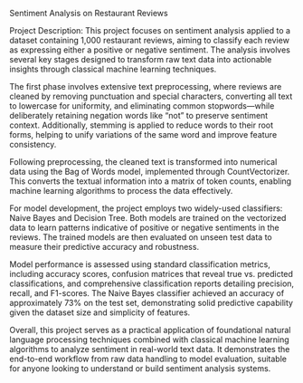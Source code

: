 Sentiment Analysis on Restaurant Reviews

Project Description:
This project focuses on sentiment analysis applied to a dataset containing 1,000 restaurant reviews, aiming to classify each review as expressing either a positive or negative sentiment. The analysis involves several key stages designed to transform raw text data into actionable insights through classical machine learning techniques.

The first phase involves extensive text preprocessing, where reviews are cleaned by removing punctuation and special characters, converting all text to lowercase for uniformity, and eliminating common stopwords—while deliberately retaining negation words like “not” to preserve sentiment context. Additionally, stemming is applied to reduce words to their root forms, helping to unify variations of the same word and improve feature consistency.

Following preprocessing, the cleaned text is transformed into numerical data using the Bag of Words model, implemented through CountVectorizer. This converts the textual information into a matrix of token counts, enabling machine learning algorithms to process the data effectively.

For model development, the project employs two widely-used classifiers: Naive Bayes and Decision Tree. Both models are trained on the vectorized data to learn patterns indicative of positive or negative sentiments in the reviews. The trained models are then evaluated on unseen test data to measure their predictive accuracy and robustness.

Model performance is assessed using standard classification metrics, including accuracy scores, confusion matrices that reveal true vs. predicted classifications, and comprehensive classification reports detailing precision, recall, and F1-scores. The Naive Bayes classifier achieved an accuracy of approximately 73% on the test set, demonstrating solid predictive capability given the dataset size and simplicity of features.

Overall, this project serves as a practical application of foundational natural language processing techniques combined with classical machine learning algorithms to analyze sentiment in real-world text data. It demonstrates the end-to-end workflow from raw data handling to model evaluation, suitable for anyone looking to understand or build sentiment analysis systems.
